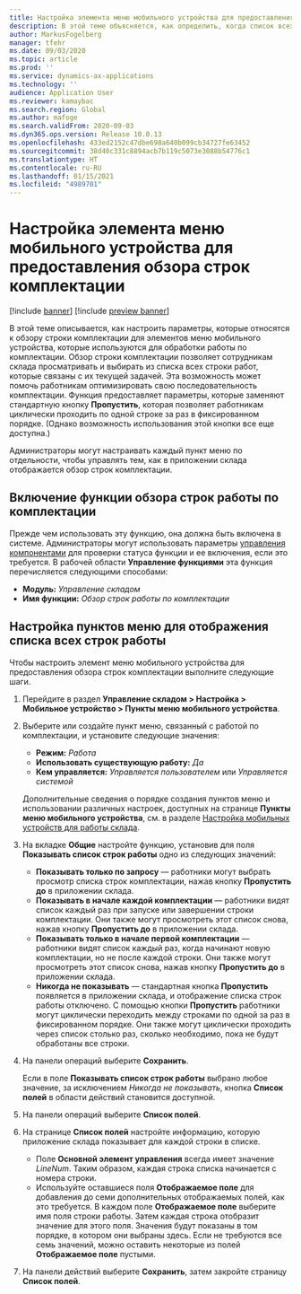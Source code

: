 ```yaml
---
title: Настройка элемента меню мобильного устройства для предоставления обзора строк комплектации
description: В этой теме объясняется, как определить, когда список всех рабочих строк будет отображаться для сотрудников склада, обрабатывающих работу склада на мобильном устройстве. Эта возможность может быть полезной для работников складов, которым часто требуется обзор строк комплектации в заказе на работу, чтобы они могли оптимизировать последовательность комплектации.
author: MarkusFogelberg
manager: tfehr
ms.date: 09/03/2020
ms.topic: article
ms.prod: ''
ms.service: dynamics-ax-applications
ms.technology: ''
audience: Application User
ms.reviewer: kamaybac
ms.search.region: Global
ms.author: mafoge
ms.search.validFrom: 2020-09-03
ms.dyn365.ops.version: Release 10.0.13
ms.openlocfilehash: 433ed2152c47dbe698a640b099cb34727fe63452
ms.sourcegitcommit: 38d40c331c8894acb7b119c5073e3088b54776c1
ms.translationtype: HT
ms.contentlocale: ru-RU
ms.lasthandoff: 01/15/2021
ms.locfileid: "4989701"
---
```

# <a name="set-up-a-mobile-device-menu-item-to-provide-a-pick-line-overview"></a>Настройка элемента меню мобильного устройства для предоставления обзора строк комплектации

[!include [banner](../includes/banner.md)]
[!include [preview banner](../includes/preview-banner.md)]

В этой теме описывается, как настроить параметры, которые относятся к обзору строки комплектации для элементов меню мобильного устройства, которые используются для обработки работы по комплектации. Обзор строки комплектации позволяет сотрудникам склада просматривать и выбирать из списка всех строки работ, которые связаны с их текущей задачей. Эта возможность может помочь работникам оптимизировать свою последовательность комплектации. Функция предоставляет параметры, которые заменяют стандартную кнопку **Пропустить**, которая позволяет работникам циклически проходить по одной строке за раз в фиксированном порядке. (Однако возможность использования этой кнопки все еще доступна.)

Администраторы могут настраивать каждый пункт меню по отдельности, чтобы управлять тем, как в приложении склада отображается обзор строк комплектации.

## <a name="turn-on-the-work-pick-line-overview-feature"></a>Включение функции обзора строк работы по комплектации

Прежде чем использовать эту функцию, она должна быть включена в системе. Администраторы могут использовать параметры [управления компонентами](../../fin-ops-core/fin-ops/get-started/feature-management/feature-management-overview.md) для проверки статуса функции и ее включения, если это требуется. В рабочей области **Управление функциями** эта функция перечисляется следующими способами:

- **Модуль:** _Управление складом_
- **Имя функции:** _Обзор строк работы по комплектации_

## <a name="configure-menu-items-to-show-a-list-of-all-work-lines"></a>Настройка пунктов меню для отображения списка всех строк работы

Чтобы настроить элемент меню мобильного устройства для предоставления обзора строк комплектации выполните следующие шаги.

1. Перейдите в раздел **Управление складом \> Настройка \> Мобильное устройство \> Пункты меню мобильного устройства**.
1. Выберите или создайте пункт меню, связанный с работой по комплектации, и установите следующие значения:

    - **Режим:** *Работа*
    - **Использовать существующую работу:** *Да*
    - **Кем управляется:** *Управляется пользователем* или *Управляется системой*

    Дополнительные сведения о порядке создания пунктов меню и использовании различных настроек, доступных на странице **Пункты меню мобильного устройства**, см. в разделе [Настройка мобильных устройств для работы склада](configure-mobile-devices-warehouse.md).

1. На вкладке **Общие** настройте функцию, установив для поля **Показывать список строк работы** одно из следующих значений:

    - **Показывать только по запросу** — работники могут выбрать просмотр списка строк комплектации, нажав кнопку **Пропустить до** в приложении склада.
    - **Показывать в начале каждой комплектации** — работники видят список каждый раз при запуске или завершении строки комплектации. Они также могут просмотреть этот список снова, нажав кнопку **Пропустить до** в приложении склада.
    - **Показывать только в начале первой комплектации** — работники видят список каждый раз, когда начинают новую комплектации, но не после каждой строки. Они также могут просмотреть этот список снова, нажав кнопку **Пропустить до** в приложении склада.
    - **Никогда не показывать** — стандартная кнопка **Пропустить** появляется в приложении склада, и отображение списка строк работы отключено. С помощью кнопки **Пропустить** работники могут циклически переходить между строками по одной за раз в фиксированном порядке. Они также могут циклически проходить через список столько раз, сколько необходимо, пока не будут обработаны все строки.

1. На панели операций выберите **Сохранить**.

    Если в поле **Показывать список строк работы** выбрано любое значение, за исключением *Никогда не показывать*, кнопка **Список полей** в области действий становится доступной.

1. На панели операций выберите **Список полей**.
1. На странице **Список полей** настройте информацию, которую приложение склада показывает для каждой строки в списке.

    - Поле **Основной элемент управления** всегда имеет значение *LineNum*. Таким образом, каждая строка списка начинается с номера строки.
    - Используйте оставшиеся поля **Отображаемое поле** для добавления до семи дополнительных отображаемых полей, как это требуется. В каждом поле **Отображаемое поле** выберите имя поля строки работы. Затем каждая строка отобразит значение для этого поля. Значения будут показаны в том порядке, в котором они выбраны здесь. Если не требуются все семь значений, можно оставить некоторые из полей **Отображаемое поле** пустыми.

1. На панели действий выберите **Сохранить**, затем закройте страницу **Список полей**.
